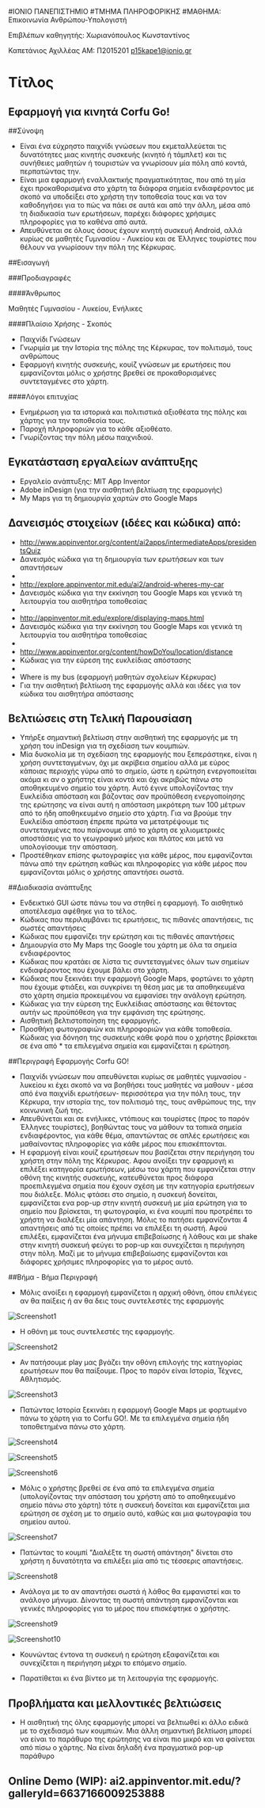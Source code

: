 ﻿#ΙΟΝΙΟ ΠΑΝΕΠΙΣΤΗΜΙΟ 
#ΤΜΗΜΑ ΠΛΗΡΟΦΟΡΙΚΗΣ 
#ΜΑΘΗΜΑ: Επικοινωνία Ανθρώπου-Υπολογιστή 
 
Επιβλέπων καθηγητής: Χωριανόπουλος Κωνσταντίνος 

Καπετάνιος Αχιλλέας  ΑΜ: Π2015201     p15kape1@ionio.gr

# Τίτλος

## Εφαρμογή για κινητά Corfu Go!

##Σύνοψη

* Είναι ένα εύχρηστο παιχνίδι γνώσεων που εκμεταλλεύεται τις δυνατότητες μιας κινητής συσκευής (κινητό ή τάμπλετ) και τις συνήθειες μαθητών ή τουριστών να γνωρίσουν μία πόλη από κοντά, περπατώντας την.
* Είναι μια εφαρμογή εναλλακτικής πραγματικότητας, που από τη μία έχει προκαθορισμένα στο χάρτη τα διάφορα σημεία ενδιαφέροντος με σκοπό να υποδείξει στο χρήστη την τοποθεσία τους και να τον καθοδηγήσει 
για το πώς να πάει σε αυτά και από την άλλη, μέσα από τη διαδικασία των ερωτήσεων, παρέχει διάφορες χρήσιμες πληροφορίες για το καθένα από αυτά.
* Απευθύνεται σε όλους όσους έχουν κινητή συσκευή Android, αλλά κυρίως σε μαθητές Γυμνασίου - Λυκείου και σε Έλληνες τουρίστες που θέλουν να γνωρίσουν την πόλη της Κέρκυρας.

##Εισαγωγή

###Προδιαγραφές

####Άνθρωπος

Μαθητές Γυμνασίου - Λυκείου, Ενήλικες

####Πλαίσιο Χρήσης - Σκοπός
* Παιχνίδι Γνώσεων
* Γνωριμία με την Ιστορία της πόλης της Κέρκυρας, τον πολιτισμό, τους ανθρώπους
* Εφαρμογή κινητής συσκευής, κουίζ γνώσεων με ερωτήσεις που εμφανίζονται μόλις ο χρήστης βρεθεί σε προκαθορισμένες συντεταγμένες στο χάρτη.

####Λόγοι επιτυχίας

* Ενημέρωση για τα ιστορικά και πολιτιστικά αξιοθέατα της πόλης και χάρτης για την τοποθεσία τους.
* Παροχή πληροφοριών για το κάθε αξιοθέατο.
* Γνωρίζοντας την πόλη μέσω παιχνιδιού.

## Εγκατάσταση εργαλείων ανάπτυξης

* Εργαλείο ανάπτυξης: MIT App Inventor
* Adobe inDesign (για την αισθητική βελτίωση της εφαρμογής)
* My Maps για τη δημιουργία χαρτών στο Google Maps


## Δανεισμός στοιχείων (ιδέες και κώδικα) από:
* http://www.appinventor.org/content/ai2apps/intermediateApps/presidentsQuiz
* Δανεισμός κώδικα για τη δημιουργία των ερωτήσεων και των απαντήσεων
*
* http://explore.appinventor.mit.edu/ai2/android-wheres-my-car
* Δανεισμός κώδικα για την εκκίνηση του Google Maps και γενικά τη λειτουργία του αισθητήρα τοποθεσίας
*
* http://appinventor.mit.edu/explore/displaying-maps.html
* Δανεισμός κώδικα για την εκκίνηση του Google Maps και γενικά τη λειτουργία του αισθητήρα τοποθεσίας
*
* http://www.appinventor.org/content/howDoYou/location/distance
* Κώδικας για την εύρεση της ευκλείδιας απόστασης
*
* Where is my bus (εφαρμογή μαθητών σχολείων Κέρκυρας)
* Για την αισθητική βελτίωση της εφαρμογής αλλά και ιδέες για τον κώδικα του αισθητήρα απόστασης

## Βελτιώσεις στη Τελική Παρουσίαση

* Υπήρξε σημαντική βελτίωση στην αισθητική της εφαρμογής με τη χρήση του inDesign για τη σχεδίαση των κουμπιών. 
* Μία δυσκολία με τη σχεδίαση της εφαρμογής που ξεπεράστηκε, είναι η χρήση συντεταγμένων, όχι με ακρίβεια σημείου αλλά με εύρος κάποιας περιοχής γύρω από το σημείο, ώστε η ερώτηση ενεργοποιείται ακόμα κι αν ο χρήστης είναι κοντά και όχι ακριβώς πάνω στο αποθηκευμένο σημείο του χάρτη.
Αυτό έγινε υπολογίζοντας την Ευκλείδια απόσταση και βάζοντας σαν προϋπόθεση ενεργοποίησης της ερώτησης να είναι αυτή η απόσταση μικρότερη των 100 μέτρων από το ήδη αποθηκευμένο σημείο στο χάρτη.
Για να βρούμε την Ευκλείδια απόσταση έπρεπε πρώτα να μετατρέψουμε τις συντεταγμένες που παίρνουμε από το χάρτη σε χιλιομετρικές αποστάσεις για το γεωγραφικό μήκος και πλάτος και μετά να υπολογίσουμε την απόσταση.
* Προστέθηκαν επίσης φωτογραφίες για κάθε μέρος, που εμφανίζονται πάνω από την ερώτηση καθώς και πληροφορίες για κάθε μέρος που εμφανίζονται μόλις ο χρήστης απαντήσει σωστά.

##Διαδικασία ανάπτυξης

* Ενδεικτικό GUI ώστε πάνω του να στηθεί η εφαρμογή. Το αισθητικό αποτέλεσμα αφέθηκε για το τέλος.
* Κώδικας που περιλαμβάνει τις ερωτήσεις, τις πιθανές απαντήσεις, τις σωστές απαντήσεις
* Κώδικας που εμφανίζει την ερώτηση και τις πιθανές απαντήσεις
* Δημιουργία στο My Maps της Google του χάρτη με όλα τα σημεία ενδιαφέροντος
* Κώδικας που κρατάει σε λίστα τις συντεταγμένες όλων των σημείων ενδιαφέροντος που έχουμε βάλει στο χάρτη.
* Κώδικας που ξεκινάει την εφαρμογή Google Maps, φορτώνει το χάρτη που έχουμε φτιάξει, και συγκρίνει τη θέση μας με τα αποθηκευμένα στο χάρτη σημεία προκειμένου να εμφανίσει την ανάλογη ερώτηση.
* Κώδικας για την εύρεση της Ευκλείδιας απόστασης και θέτοντας αυτήν ως προϋπόθεση για την εμφάνιση της ερώτησης.
* Αισθητική βελτιστοποίηση της εφαρμογής.
* Προσθήκη φωτογραφιών και πληροφοριών για κάθε τοποθεσία. Κώδικας για δόνηση της συσκευής κάθε φορά που ο χρήστης βρίσκεται σε ένα από * τα επιλεγμένα σημεία και εμφανίζεται η ερώτηση. 


##Περιγραφή Εφαρμογής Corfu GO!

* Παιχνίδι γνώσεων που απευθύνεται κυρίως σε μαθητές γυμνασίου - λυκείου κι έχει σκοπό να να βοηθήσει τους μαθητές να μαθουν - μέσα από ένα παιχνίδι ερωτήσεων- περισσότερα για 
την πόλη τους, την Κέρκυρα, την ιστορία της, τον πολιτισμό της, τους ανθρώπους της, την κοινωνική ζωή της.
* Απευθύνεται και σε ενήλικες, ντόπιους και τουρίστες (προς το παρόν Έλληνες τουρίστες), βοηθώντας τους να μάθουν τα τοπικά σημεία ενδιαφέροντος, για κάθε θέμα, απαντώντας σε απλές 
ερωτήσεις και μαθαίνοντας πληροφορίες για κάθε μέρος που επισκέπτονται.
* Η εφαρμογή είναι κουίζ ερωτήσεων που βασίζεται στην περιήγηση του χρήστη στην πόλη της Κέρκυρας. Αφου ανοίξει την εφαρμογή κι επιλέξει κατηγορία ερωτήσεων, μέσω του χάρτη που εμφανίζεται 
στην οθόνη της κινητής συσκευής, κατευθύνεται προς διάφορα προεπιλεγμένα σημεία που έχουν σχέση με την κατηγορία ερωτήσεων που διάλεξε. Μόλις φτάσει στο σημείο, η συσκευή δονείται, εμφανίζεται ενα pop-up στην 
κινητή συσκευή με μία ερώτηση για το σημείο που βρίσκεται, τη φωτογραφία, κι ένα κουμπί που προτρέπει το χρήστη να διαλέξει μία απάντηση. Μόλις το πατήσει εμφανίζονται 4 απαντήσεις από τις οποίες πρέπει να επιλέξει τη σωστή. Αφού επιλέξει, εμφανίζεται ένα μήνυμα επιβεβαίωσης ή λάθους και με shake
στην κινητή συσκευή φεύγει το pop-up και συνεχίζεται η περιήγηση στην πόλη. Μαζί με το μήνυμα επιβεβαίωσης εμφανίζονται και διάφορες χρήσιμες πληροφορίες για το μέρος αυτό.

##Βήμα - Βήμα Περιγραφή

* Μόλις ανοίξει η εφαρμογή εμφανίζεται η αρχική οθόνη, όπου επιλέγεις αν θα παίξεις ή αν θα δεις τους συντελεστές της εφαρμογής

![Screenshot1](Screenshot1.png)

* Η οθόνη με τους συντελεστές της εφαρμογής.

![Screenshot2](Screenshot2.png)

* Αν πατήσουμε play μας βγάζει την οθόνη επιλογής της κατηγορίας ερωτήσεων που θα παίξουμε. Προς το παρόν είναι Ιστορία, Τέχνες, Αθλητισμός.

![Screenshot3](Screenshot3.png)

* Πατώντας Ιστορία ξεκινάει η εφαρμογή Google Maps με φορτωμένο πάνω το χάρτη για το Corfu GO!. Με τα επιλεγμένα σημεία ήδη τοποθετημένα πάνω στο χάρτη.

![Screenshot4](Screenshot4.png)



![Screenshot5](Screenshot5.png)



![Screenshot6](Screenshot6.png)

* Μόλις ο χρήστης βρεθεί σε ένα από τα επιλεγμένα σημεία (υπολογίζοντας την απόσταση του χρήστη από το αποθηκευμένο σημείο πάνω στο χάρτη) τότε η συσκευή δονείται και εμφανίζεται μια ερώτηση σε σχέση με το σημείο αυτό, καθώς και μια φωτογραφία του σημείου αυτού.

![Screenshot7](Screenshot7.png)

* Πατώντας το κουμπί "Διαλέξτε τη σωστή απάντηση"  δίνεται στο χρήστη η δυνατότητα να επιλέξει μία από τις τέσσερις απαντήσεις.

![Screenshot8](Screenshot8.png)

* Ανάλογα με το αν απαντήσει σωστά ή λάθος θα εμφανιστεί και το ανάλογο μήνυμα. Δίνοντας τη σωστή απάντηση εμφανίζονται και γενικές πληροφορίες για το μέρος που επισκέφτηκε ο χρήστης.

![Screenshot9](Screenshot9.png) 

![Screenshot10](Screenshot10.png)

* Κουνώντας έντονα τη συσκευή η ερώτηση εξαφανίζεται και συνεχίζεται η περιήγηση μέχρι το επόμενο σημείο.

* Παρατίθεται κι ένα βίντεο με τη λειτουργία της εφαρμογής.



## Προβλήματα και μελλοντικές βελτιώσεις

* Η αισθητική της όλης εφαρμογής μπορεί να βελτιωθεί κι άλλο ειδικά με το σχεδιασμό των κουμπιών. Μια άλλη σημαντική βελτίωση μπορεί να είναι το παράθυρο της ερώτησης να είναι πιο μικρό και να φαίνεται από πίσω ο χάρτης. Να είναι δηλαδή ένα πραγματικά pop-up παράθυρο

##  Online Demo (WIP): ai2.appinventor.mit.edu/?galleryId=6637166009253888





